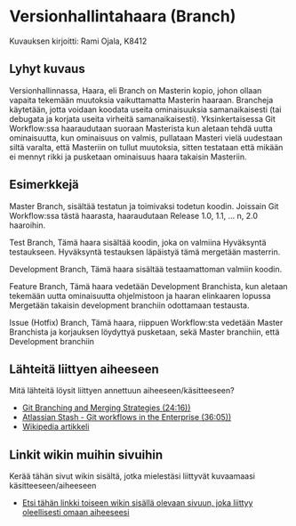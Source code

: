 # Versionhallintahaara (Branch)

Kuvauksen kirjoitti: Rami Ojala, K8412

## Lyhyt kuvaus

Versionhallinnassa, Haara, eli Branch on Masterin kopio, johon ollaan vapaita tekemään muutoksia vaikuttamatta Masterin haaraan. Brancheja käytetään, jotta voidaan koodata useita ominaisuuksia samanaikaisesti (tai debugata ja korjata useita virheitä samanaikaisesti). Yksinkertaisessa Git Workflow:ssa haaraudutaan suoraan Masterista kun aletaan tehdä uutta ominaisuutta, kun ominaisuus on valmis, pullataan Masteri vielä uudestaan siltä varalta, että Masteriin on tullut muutoksia, sitten testataan että mikään ei mennyt rikki ja pusketaan ominaisuus haara takaisin Masteriin.

## Esimerkkejä

Master Branch, sisältää testatun ja toimivaksi todetun koodin. Joissain Git Workflow:ssa tästä haarasta, haaraudutaan Release 1.0, 1.1, ... n, 2.0 haaroihin.

Test Branch, Tämä haara sisältää koodin, joka on valmiina Hyväksyntä testaukseen. Hyväksyntä testauksen läpäistyä tämä mergetään masterrin.

Development Branch, Tämä haara sisältää testaamattoman valmiin koodin.

Feature Branch, Tämä haara vedetään Development Branchista, kun aletaan tekemään uutta ominaisuutta ohjelmistoon ja haaran elinkaaren lopussa Mergetään takaisin development branchiin odottamaan testausta.

Issue (Hotfix) Branch, Tämä haara, riippuen Workflow:sta vedetään Master Branchista ja korjauksen löydyttyä pusketaan, sekä Master branchiin, että Development branchiin

## Lähteitä liittyen aiheeseen

Mitä lähteitä löysit liittyen annettuun aiheeseen/käsitteeseen?

* [Git Branching and Merging Strategies (24:16))](https://www.youtube.com/watch?v=to6tIdy5rNc)
* [Atlassian Stash - Git workflows in the Enterprise (36:05))](https://youtu.be/gLWSJXBbJuE)
* [Wikipedia artikkeli](https://en.wikipedia.org/wiki/Branching_(version_control))

## Linkit wikin muihin sivuihin

Kerää tähän sivut wikin sisältä, jotka mielestäsi liittyvät kuvaamaasi käsitteeseen/aiheeseen

* [Etsi tähän linkki toiseen wikin sisällä olevaan sivuun, joka liittyy oleellisesti omaan aiheeseesi]()
